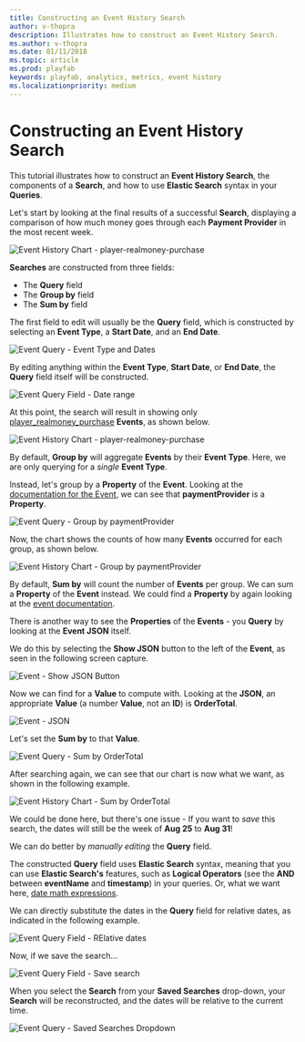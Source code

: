 ```yaml
---
title: Constructing an Event History Search
author: v-thopra
description: Illustrates how to construct an Event History Search.
ms.author: v-thopra
ms.date: 01/11/2018
ms.topic: article
ms.prod: playfab
keywords: playfab, analytics, metrics, event history
ms.localizationpriority: medium
---
```


# Constructing an Event History Search

This tutorial illustrates how to construct an **Event History Search**, the components of a **Search**, and how to use **Elastic Search** syntax in your **Queries**.

Let's start by looking at the final results of a successful **Search**, displaying a comparison of how much money goes through each **Payment Provider** in the most recent week.

![Event History Chart - player-realmoney-purchase](media/tutorials/event-history-chart-player-realmoney-purchase.png)  

**Searches** are constructed from three fields:

- The **Query** field
- The **Group by** field
- The **Sum by** field

The first field to edit will usually be the **Query** field, which is constructed by selecting an **Event Type**, a **Start Date**, and an **End Date**.

![Event Query - Event Type and Dates](media/tutorials/event-query-event-type-and-dates.png)  

By editing anything within the **Event Type**, **Start Date**, or **End Date**, the **Query** field itself will be constructed.

![Event Query Field - Date range](media/tutorials/event-query-field-date-range.png)  

At this point, the search will result in showing only [player_realmoney_purchase](https://api.playfab.com/playstream/events/player_realmoney_purchase) **Events**, as shown below.

![Event History Chart - player-realmoney-purchase](media/tutorials/event-history-chart-player-realmoney-purchase.png)  

By default, **Group by** will aggregate **Events** by their **Event Type**. Here, we are only querying for a *single* **Event Type**.

Instead, let's group by a **Property** of the **Event**. Looking at the [documentation for the Event](https://api.playfab.com/playstream/events/player_realmoney_purchase), we can see that **paymentProvider** is a **Property**.

![Event Query - Group by paymentProvider](media/tutorials/event-query-group-by-paymentprovider.png)  

Now, the chart shows the counts of how many **Events** occurred for each group, as shown below.

![Event History Chart - Group by paymentProvider](media/tutorials/event-history-chart-group-by-paymentprovider.png)  

By default, **Sum by** will count the number of **Events** per group. We can sum a **Property** of the **Event** instead. We could find a **Property** by again looking at the [event documentation](https://api.playfab.com/playstream/events/player_realmoney_purchase).

There is another way to see the **Properties** of the **Events** - you **Query** by looking at the **Event JSON** itself.

We do this by selecting the **Show JSON** button to the left of the **Event**, as seen in the following screen capture.

![Event - Show JSON Button](media/tutorials/event-show-json-button.png)  

Now we can find for a **Value** to compute with. Looking at the **JSON**, an appropriate **Value** (a number **Value**, not an **ID**) is **OrderTotal**.

![Event - JSON](media/tutorials/event-json.png)  

Let's set the **Sum by** to that **Value**.

![Event Query - Sum by OrderTotal](media/tutorials/event-query-sum-by-ordertotal.png)  

After searching again, we can see that our chart is now what we want, as shown in the following example.

![Event History Chart - Sum by OrderTotal](media/tutorials/event-history-chart-sum-by-ordertotal.png)  

We could be done here, but there's one issue - If you want to *save* this search, the dates will still be the week of **Aug 25** to **Aug 31**!

We can do better by *manually editing* the **Query** field.

The constructed **Query** field uses **Elastic Search** syntax, meaning that you can use **Elastic Search's** features, such as **Logical Operators** (see the **AND** between **eventName** and **timestamp**) in your queries. Or, what we want here, [date math expressions](https://www.elastic.co/guide/en/elasticsearch/client/net-api/current/date-math-expressions.html).

We can directly substitute the dates in the **Query** field for relative dates, as indicated in the following example.

![Event Query Field - RElative dates](media/tutorials/event-query-field-relative-dates.png)  

Now, if we save the search...

![Event Query Field - Save search](media/tutorials/event-query-field-save-search.png)  

When you select the **Search** from your **Saved Searches** drop-down, your **Search** will be reconstructed, and the dates will be relative to the current time.

![Event Query - Saved Searches Dropdown](media/tutorials/event-query-saved-searches-dropdown.png)
